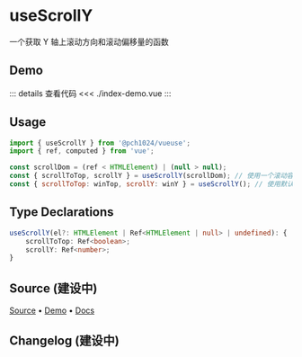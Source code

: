 <script lang="ts" setup>
    import demo from './index-demo.vue'
</script>

# useScrollY

一个获取 Y 轴上滚动方向和滚动偏移量的函数

## Demo

<ClientOnly>
<demo />
</ClientOnly>

::: details 查看代码
<<< ./index-demo.vue
:::

## Usage

```js
import { useScrollY } from '@pch1024/vueuse';
import { ref, computed } from 'vue';

const scrollDom = (ref < HTMLElement) | (null > null);
const { scrollToTop, scrollY } = useScrollY(scrollDom); // 使用一个滚动容器
const { scrollToTop: winTop, scrollY: winY } = useScrollY(); // 使用默认 window 滚动容器
```

## Type Declarations

```ts
useScrollY(el?: HTMLElement | Ref<HTMLElement | null> | undefined): {
    scrollToTop: Ref<boolean>;
    scrollY: Ref<number>;
}
```

## Source (建设中)

[#Source]: https://vueuse.org
[#Demo]: https://vueuse.org
[#Docs]: https://vueuse.org

[Source][#Source] • [Demo][#Demo] • [Docs][#Docs]

## Changelog (建设中)
